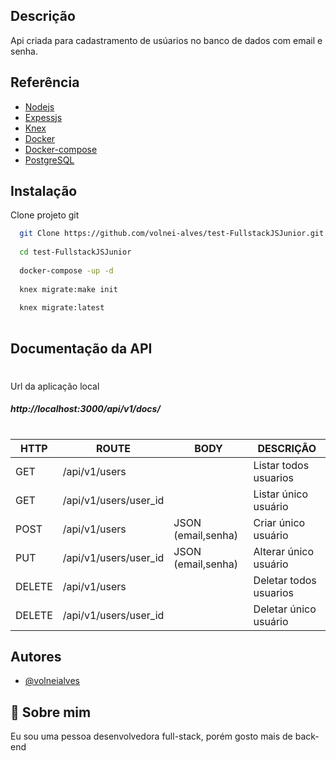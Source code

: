 
## Descrição

Api criada para cadastramento de usúarios no banco de dados com email e senha.


## Referência

 - [Nodejs ](https://nodejs.org/en/)
 - [Expessjs](https://expressjs.com/pt-br/)
 - [Knex ](https://knexjs.org/)
 - [Docker](https://docs.docker.com/) 
 - [Docker-compose](https://docs.docker.com/compose/)
 - [PostgreSQL](https://www.postgresql.org/)


## Instalação

Clone projeto git

```bash
  git Clone https://github.com/volnei-alves/test-FullstackJSJunior.git
  
  cd test-FullstackJSJunior
  
  docker-compose -up -d
  
  knex migrate:make init
  
  knex migrate:latest
  
```



## Documentação da API
#
Url da aplicação local
##### http://localhost:3000/api/v1/docs/
#
HTTP | ROUTE | BODY | DESCRIÇÃO |
| --- | ------ | ------ |  ------ |
| GET | /api/v1/users |  | Listar todos usuarios
| GET | /api/v1/users/user_id | | Listar único usuário
| POST | /api/v1/users | JSON (email,senha) | Criar único usuário
| PUT | /api/v1/users/user_id | JSON (email,senha) | Alterar único usuário
| DELETE | /api/v1/users | | Deletar todos usuarios
| DELETE | /api/v1/users/user_id | | Deletar único usuário



## Autores

- [@volneialves](https://github.com/volnei-alves)


## 🚀 Sobre mim
Eu sou uma pessoa desenvolvedora full-stack, porém gosto mais de back-end

